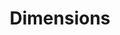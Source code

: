 ---
bigquery: https://console.cloud.google.com/bigquery?p=covid-19-dimensions-ai&page=table&d=data&t=publications
contributors: Digital Science, https://www.digital-science.com/
cost: Free for personal, non-commercial use.
description: Dimensions contains more than 100 million publications, ranging from
  articles published in scholarly journals, books and book chapters, to preprints
  and conference proceedings. All publications are contextualized with linked data
  sets, funding, publications, patents, clinical trials, and policy documents. You
  can also view associated categories, funders, institutions, and researcher profiles.
documentation: https://docs.dimensions.ai/bigquery/index.html
last_edit: 04/13/2022, 11:40:26
location: https://www.dimensions.ai/products/free/
maintained_by: Digital Science, https://www.digital-science.com/
schema_fields:
- source_id
- expiration_date
- original_abstract
- name
- resulting_publication_ids
- description
- original_title
- category_rcdc
- date_inserted
- external_ids
- research_orgs
- jurisdiction
- original_assignee
- editors
- eisbn
- status
- funding_cny
- end_date
- mesh_terms
- legal_status
- parent_id
- funding_aud
- research_org_country_names
- funder_org_state_codes
- clinical_trial_ids
- funding_eur
- concepts
- funding_amount
- established
- language
- publisher
- current_assignee
- repository_name
- inventor_names
- cpc
- book_series_title
- associated_publication_id
- research_org_city_names
- id
- family_count
- legal_events
- category_hrcs_rac
- funding_chf
- funder_countries
- labels
- assignee_countries
- book_title
- start_date
- category_sdg
- wikipedia_url
- investigators
- date_normal
- authors
- associated_publication_doi
- priority_year
- acronyms
- doi
- repository_url
- granted_date
- current_assignee_countries
- acknowledgements
- aliases
- pmcid
- supporting_grant_ids
- funder_org_acronyms
- category_uoa
- research_org_cities
- date_print
- funding_details
- date_modified
- abstract
- interventions
- publication_ids
- priority_date
- ipcr
- conditions
- date_imported_gbq
- date
- original_assignee_countries
- journal
- type
- pages
- category_bra
- original_assignee_orgs
- journal_lists
- proceedings_title
- funder_org
- citations_count
- license
- repository_id
- family_members_ids
- gender
- acronym
- year
- issue
- category_hra
- associated_publication_pmid
- funding_jpy
- organisation_details
- relationships
- grant_number
- category_icrp_cso
- cited_by_ids
- funding_cad
- links
- funder_orgs
- current_assignee_orgs
- email_address
- types
- volume
- funding_nzd
- open_access_categories
- category_hrcs_hc
- start_year
- arxiv_id
- assignee_orgs
- mesh_headings
- citations
- research_org_countries
- categories
- subtitles
- patent_ids
- funder_org_cities
- family_id
- title
- phase
- active_years
- research_org_state_codes
- associated_publication_arxiv_id
- research_org_state_names
- filing_year
- open_access_categories_v2
- citation_string
- funding_gbp
- category_icrp_ct
- expiration_year
- metrics
- funding_usd
- address
- created_date
- funding_currency
- foa_number
- end_year
- filing_date
- registry
- reference_ids
- granted_year
- category_for
- embargo_date
- researcher_ids
- filing_status
- publication_year
- resulting_publication_doi
- conference
- date_online
- pmid
- brief_title
- linkout
- isbn
- publication_date
- funder_org_countries
- associated_grant_ids
- application_number
- kind
- altmetrics
shortname: dimensions
tags:
- scholarly literature
- patents
- funding
- clinical trials
- academic profiles
terms_of_use: 'Use of both the Dimensions COVID-19 dataset and full Dimensions dataset
  are subject to the Dimensions Terms of use: https://www.dimensions.ai/policies-terms-legal '
title: Dimensions
uuid: dcff88bd-fe6b-4fdb-8159-809bf9d7bc1c
---